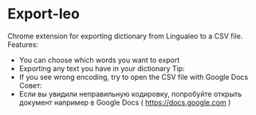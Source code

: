 # Export-leo
Chrome extension for exporting dictionary from Lingualeo to a CSV file.
Features:
- You can choose which words you want to export
- Exporting any text you have in your dictionary
Tip:
- If you see wrong encoding, try to open the CSV file with Google Docs
Совет:
- Если вы увидили неправильную кодировку, попробуйте открыть документ например в Google Docs ( https://docs.google.com )
